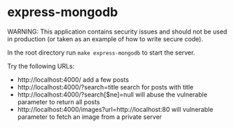 # express-mongodb

WARNING: This application contains security issues and should not be used in production (or taken as an example of how to write secure code).

In the root directory run `make express-mongodb` to start the server.

Try the following URLs:

- http://localhost:4000/ add a few posts
- http://localhost:4000/?search=title search for posts with title
- http://localhost:4000/?search[$ne]=null will abuse the vulnerable parameter to return all posts
- http://localhost:4000/images?url=http://localhost:80 will vulnerable parameter to fetch an image from a private server
